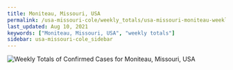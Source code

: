 ```yaml
---
title: Moniteau, Missouri, USA
permalink: /usa-missouri-cole/weekly_totals/usa-missouri-moniteau-weekly_totals.html
last_updated: Aug 10, 2021
keywords: ["Moniteau, Missouri, USA", "weekly totals"]
sidebar: usa-missouri-cole_sidebar
---
```


![Weekly Totals of Confirmed Cases for Moniteau, Missouri, USA](/covid_tracker/images/graphs/usa-missouri-moniteau-weekly_totals_graph.png)
